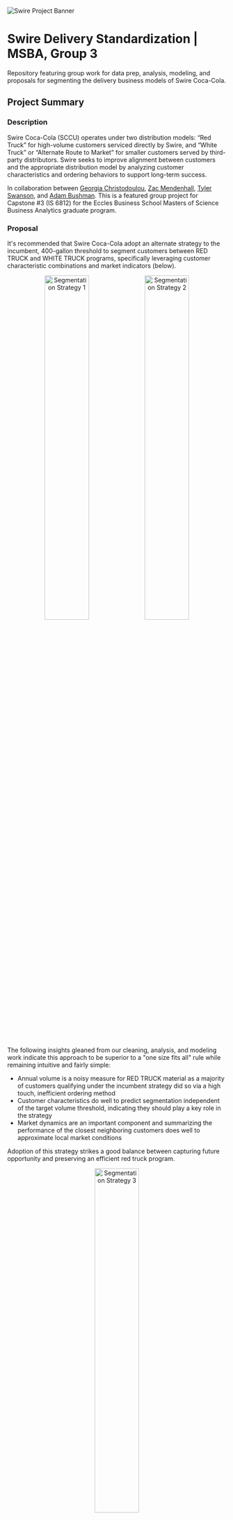 ![Swire Project Banner](./misc/swire-banner.png)

# Swire Delivery Standardization | MSBA, Group 3

Repository featuring group work for data prep, analysis, modeling, and proposals for segmenting the delivery business models of Swire Coca-Cola.


## Project Summary

### Description

Swire Coca-Cola (SCCU) operates under two distribution models: “Red Truck” for high-volume customers serviced directly by Swire, and “White Truck” or “Alternate Route to Market” for smaller customers served by third-party distributors. Swire seeks to improve alignment between customers and the appropriate distribution model by analyzing customer characteristics and ordering behaviors to support long-term success.

In collaboration between [Georgia Christodoulou](https://www.linkedin.com/in/georgia-christodoulou-29a187120/), [Zac Mendenhall](https://www.linkedin.com/in/zachary-mendenhall/), [Tyler Swanson](https://www.linkedin.com/in/tyler-jacob-swanson/), and [Adam Bushman](https://www.linkedin.com/in/adamrbushman/). This is a featured group project for Capstone #3 (IS 6812) for the Eccles Business School Masters of Science Business Analytics graduate program.

### Proposal

It's recommended that Swire Coca-Cola adopt an alternate strategy to the incumbent, 400-gallon threshold to segment customers between RED TRUCK and WHITE TRUCK programs, specifically leveraging customer characteristic combinations and market indicators (below).

<p align="center">
  <img src="misc/segmentation-strategy-1.png" alt="Segmentation Strategy 1" width="45%" />
  <img src="misc/segmentation-strategy-2.png" alt="Segmentation Strategy 2" width="45%" />
</p>

The following insights gleaned from our cleaning, analysis, and modeling work indicate this approach to be superior to a "one size fits all" rule while remaining intuitive and fairly simple:

* Annual volume is a noisy measure for RED TRUCK material as a majority of customers qualifying under the incumbent strategy did so via a high touch, inefficient ordering method
* Customer characteristics do well to predict segmentation independent of the target volume threshold, indicating they should play a key role in the strategy
* Market dynamics are an important component and summarizing the performance of the closest neighboring customers does well to approximate local market conditions

Adoption of this strategy strikes a good balance between capturing future opportunity and preserving an efficient red truck program. 

<p align="center">
  <img src="misc/segmentation-strategy-3.png" alt="Segmentation Strategy 3" width="45%" />
</p>

We found this strategy to retain 56% more volume in 2025 than the incumbent strategy, while achieving 86% of the incumbent strategy's RED TRUCK program efficient of 2025 volume per $100 of delivery costs.

We recommend Swire Coca-Cola validate the results of this project with original data sets and implement components thereof to improve the segmentation strategy for delivery model programs. 

Thank you,

Adam, Georgia, Tyler, Zac


## How to Leverage Our Work

### Recommended Sequence

We've organized our work into folders representing the sequential nature of our work with relevant resources therein. You'll find icons in the below list, with 💡 indicating an *FYI* and 🏃‍♀️ indicating an action to perform. We recommend accessing these resources in the following order:

1. 💡 In the `/problem` directory, review our assessment of the business problem presented by Swire and our initial plan for finding solutions thereto
2. 🏃‍♀️ In the `/data/original` directory, add Swire's version of the original four (4) files (below). Most of the subsequent code files reference these:
    * `customer_address_and_zip_mapping.csv`
    * `customer_profile.csv`
    * `delivery_cost_data.xlsx`
    * `transactional_data.csv`
3. 💡 In the `/data/derived` directory will be saved extracts throughout the course of our code files to reduce repetitive runtime or make resources available to disparate files.
4. 💡 Be sure to install required packages used throughout code files.
5. 🏃‍♀️ In the `/prep` directory, leverage our cleaning script to combine the files and set up the basis for ensuing analysis.
6. 🏃‍♀️ In the `/eda` directory, you may run code that explored the raw and cleaned version of the files, informing how we would model the problem for a solution. 
7. 🏃‍♀️ In the `/modeling` directory, execute code we wrote to test approaches for modeling the business problem.
8. 🏃‍♀️ In the `/presentation` directory, you'll find the final presentation and code resources that informed its content, including:
    * `segmentation-strategy.Rmd` implements the proposed segmentation logic
    * `presentation-code.Rmd` leverages the resulting segmentation with analysis for the presentation

Below is a diagram of the folders that follow the sequence of our work:

```mermaid
graph LR
A(problem)-->B(data/original);
B-->C(prep);
C-->D(eda);
D-->E(modeling);
E-->F(presentation);
```

### Gettings Started with Libraries

As mentioned in step #3, to run our code without issue, we highly recommend installing the following packages:

For a quick install, we recommend running the following script:

#### **📦 Data Wrangling & Import**
- `tidyverse` – Core data manipulation, tidying, reading, and plotting  
- `data.table` – High-performance data manipulation  
- `janitor` – Cleaning column names and messy data  
- `fastDummies` – One-hot encoding  
- `readxl` – Read Excel files  

#### **📊 Data Visualization**
- `ggplot2` – (Included in `tidyverse`, but listed here for context)  
- `factoextra` – Visualize clustering results  
- `leaflet` – Interactive mapping  
- `Cairo` – High-quality graphic outputs  

#### **📑 Reporting**
- `gt` – Create beautiful tables  
- `kableExtra` – Enhanced tables in Markdown/HTML  
- `rmarkdown` – Render R Markdown documents  
- `knitr` – Knitting dynamic reports  

#### **📈 Descriptive & Exploratory Stats**
- `skimr` – Quick-look summaries  
- `psych` – Psychological and descriptive stats  
- `Metrics` – Evaluation metrics for regression/classification  

#### **⏳ Date & String Handling**
- `lubridate` – Dates and times  
- `stringr` – String manipulation  

#### **🤖 Machine Learning & Modeling**
- `tidymodels` – Unified modeling framework  
- `caret` – Classic modeling framework  
- `glmnet` – Regularized regression (lasso, ridge)  
- `xgboost` – Gradient boosting  
- `randomForest` – Random forest classifier  
- `ROSE` – Resampling for imbalanced classification  
- `smotefamily` – SMOTE and related techniques  
- `Metrics` – Performance evaluation  

#### **🔍 Clustering & Unsupervised Learning**
- `tidyclust` – Clustering (within `tidymodels` ecosystem)  
- `dbscan` – Density-based clustering  
- `dendextend` – Dendrogram extensions  
- `cluster` – General clustering algorithms  
- `FNN` – Nearest neighbors  
- `kernlab` – Kernel-based clustering  
- `factoextra` – Visualization of clustering results  

#### **🧮 Math & Computation**
- `Matrix` – Matrix algebra  
- `parallel` – Parallel computation  

#### **🌍 Geospatial**
- `geosphere` – Geospatial distance and related calculations  


```r
# List of unique libraries to install
packages <- c(
  "tidyverse", "data.table", "janitor", "fastDummies", "readxl",
  "factoextra", "leaflet", "Cairo",
  "gt", "kableExtra", "rmarkdown", "knitr",
  "skimr", "psych", "Metrics",
  "lubridate", "stringr",
  "tidymodels", "caret", "glmnet", "xgboost", "randomForest", "ROSE", "smotefamily",
  "tidyclust", "dbscan", "dendextend", "cluster", "FNN", "kernlab",
  "Matrix", "parallel",
  "geosphere"
)

# Check against already installed libraries
installed <- rownames(installed.packages())
to_install <- setdiff(packages, installed)

# Install
if (length(to_install)) {
  install.packages(to_install)
} else {
  print("All packages are already installed.")
}
```

You should now we ready to execute any of the code files in the repository, though we recommend adhering to the order prescribed above.


## Repository Overview

The repository includes various files and directories. Below is a more detailed look into the file structure. While not representative of all resources, it provides a visual guide to the descriptions thus far.

```
|-- 📁 root
	|-- 📄 README.md
	|-- 📁 presentation
		|-- 📄 final-presentation.pdf
		|-- 📄 presentation-code.Rmd
		|-- 📄 segmentation-strategy.Rmd
		|-- 📁 imgs
	|-- 📁 modeling
		|-- 📄 group-modeling.html
		|-- 📄 group-modeling.Rmd
		|-- 📁 imgs
	|-- 📁 eda
		|-- 📄 group-eda.html
		|-- 📄 group-eda.Rmd
	|-- 📁 prep
		|-- 📄 data-cleaning.Rmd
	|-- 📁 data
		|-- 📁 derived
		|-- 📁 original
    |-- 📁 problem
        |-- 📄 business-problem-statement.pdf
	|-- 📁 misc
	    |-- 📄 swire-banner.png
		|-- 📄 styles.css
```


## Content Map

Below we've included a list of the primary pieces of content included in the presentation and where to find its source code:

* **Average Transaction Amount**
    * We found this to be a superior measure to annual volume
    * While referenced in many places, you'll find the content mostly discussed in slides #6 and #28 
    * You'll find source code for this in `/presentation/presentation-code.Rmd`, lines 377-433

* **Customer Characteristics**
    * These informed our insight that such characteristics are powerful indicators for RED TRUCK material
    * This content was largely referenced on slides #7-8, #29-30, and #36
    * You'll find source code for this in `/modeling/group-modeling.Rmd`, lines 380-852

* **Neighboring Customers**
    * Summary figures for the performance of the 5 most neighboring customers was found to be a helpful way to approximate local market conditions
    * This content was largely referenced on slides #9-10 and #31
    * You'll find source code for this in `/modeling/group-modeling.Rmd`, lines 856-1090

* **Segmentation Strategy**
    * Our proposed strategy for segmenting customers
    * This content was largely referenced on slides #12-14, and #32-34
    * You'll find source code for deriving these segments in `/presentation/segmentation-strategy.Rmd`, lines 105-154
    * You'll find source code for the insight of <1 yr customer tenure in `/presentation/presentation-code.Rmd`, lines 377-443

* **Segmentation Strategy**
    * Our proposed strategy for segmenting customers
    * This content was largely referenced on slides #12-14, #32-34, and #37
    * You'll find source code for deriving these segments in `/presentation/segmentation-strategy.Rmd`, lines 105-154

* **Segmentation Results**
    * Our segmentation strategy was summarized in a few measures
    * This content was largely referenced on slides #15-16
    * You'll find source code for these values in `/presentation/presentation-code.Rmd`, lines 30-54

* **Distribution of Customers by Segment**
    * Our segmentation strategy was visualized between measures of volume and efficiency
    * This content was seen in slide #15
    * You'll find source code for these values in `/presentation/presentation-code.Rmd`, lines 339-374

* **Future Opportunity**
    * Our segmentation strategy better captures future opportunity than the incumbent strategy, measured through 2025 gallons + cases retained in RED TRUCK by each strategy while missed from the other
    * This content was seen in slide #20
    * You'll find source code for these values in `/presentation/presentation-code.Rmd`, lines 122-142

* **RED TRUCK Program Efficiency**
    * Our segmentation strategy captures most of the program efficiency seen in the incumbent strategy; this was measured through 2025 gallons + cases volume in RED TRUCK for every $100 of 2025 delivery costs
    * This content was seen in slide #21
    * You'll find source code for these values in `/presentation/presentation-code.Rmd`, lines 284-306

* **Opportunity Cost**
    * Our segmentation strategy outperforms the incumbent strategy by reducing opportunity cost of rerouting customers to WHITE TRUCK; measured through 2025 gallons + cases volume segmented to WHITE TRUCK
    * This content was seen in slide #38
    * You'll find source code for these values in `/presentation/presentation-code.Rmd`, lines 145-161

* **Delivery Costs**
    * Our segmentation strategy does well to recoup most the delivery costs seen from the incumbent strategy; measured through delivery of 2025 gallons + cases segmented to WHITE TRUCK
    * This content was seen in slide #39
    * You'll find source code for these values in `/presentation/presentation-code.Rmd`, lines 164-180

* **Labor Costs**
    * Our segmentation strategy does well to recoup most the estimated cost of labor (sales & customer service) needed to support accounts prior to WHITE TRUCK segmentation
    * This content was seen in slide #40
    * You'll find source code for these values in `/presentation/presentation-code.Rmd`, lines 183-281

* **Labor Assumptions**
    * An assumption for labor was necessary to derive an estimate for the above value
    * This content was seen in slide #42
    * You'll find source code for this logic in `/presentation/presentation-code.Rmd`, lines 183-281

* **Delivery Costs**
    * The above values rely on an assumption for 2025 volume
    * This content was seen in slide #41
    * You'll find source code for this logic in `/presentation/presentation-code.Rmd`, lines 61-114


## Stipulation

All analyses, insights, and recommendations presented in this repository were developed using the resources provided by Swire, including sanitized datasets, data dictionaries, related documentation, and follow-up Q&A. All findings and proposals are grounded in the data and materials supplied, and reflect interpretations derived solely from those resources.

It is understood that the data provided may have been sanitized or modified for confidentiality or other purposes, and therefore may not fully represent the original source data. As such, Swire is strongly encouraged to validate all insights, figures, and recommendations against their original datasets before pursuing any implementation or business action.

In cases where discrepancies arise between results generated from the repository and those derived from Swire’s original data, we recommend Swire reconcile any inconsistencies. Final implementation should be based on Swire’s informed assessment of actual results and business context.